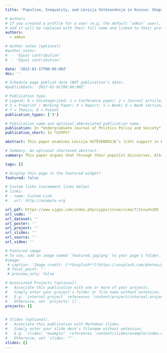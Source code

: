 ```yaml
---
title: 'Populism, Inequality, and Lëvizja Vetëvendosje in Kosovo: Shaping Society Through Populist Discourses'

# Authors
# If you created a profile for a user (e.g. the default `admin` user), write the username (folder name) here
# and it will be replaced with their full name and linked to their profile.
authors:
  - admin

# Author notes (optional)
#author_notes:
#  - 'Equal contribution'
#  - 'Equal contribution'

date: '2022-01-17T00:00:00Z'
doi: ''

# Schedule page publish date (NOT publication's date).
#publishDate: '2017-01-01T00:00:00Z'

# Publication type.
# Legend: 0 = Uncategorized; 1 = Conference paper; 2 = Journal article;
# 3 = Preprint / Working Paper; 4 = Report; 5 = Book; 6 = Book section;
# 7 = Thesis; 8 = Patent
publication_types: ['3']

# Publication name and optional abbreviated publication name.
publication: In *Undergraduate Journal of Politics Policy and Society*
publication_short: In *UJPPS*

abstract: This paper examines Lëvizja VETËVENDOSJE’s (LVV) support in Kosovo using a populist lens. Traditionally, scholars argue that support for LVV’s populist rhetoric is due to ethnic nationalist factors. An additional explanation for the LVV’s success is the inclusion of inequality in Kosovo in LVV’s populist discourses and their division of society. Once the LVV included Kosovo’s inequalities in their populist discourses they were able to achieve electoral success. The LVV and their leader Albin Kurti divide Kosovo’s society into three groups through their discourse. These groups include the pure Albanian Kosovars, the corrupt international and local Albanian elite, and the corrupt Serbian government. The corrupt international elite force the local elite to support a dialogue with Serbia, drawing the elite’s attention away from inequality in Kosovo. Through their populist discourses, Albin Kurti and the LVV attempts to reshape political rhetoric in Kosovo to focus on issues of inequality and corruption.

# Summary. An optional shortened abstract.
summary: This paper argues that through their populist discourses, Albin Kurti and the LVV attempts to reshape political rhetoric in Kosovo to focus on issues of inequality and corruption.

tags: []

# Display this page in the Featured widget?
featured: false

# Custom links (uncomment lines below)
# links:
# - name: Custom Link
#   url: http://example.org

url_pdf: https://www.ujpps.com/index.php/ujpps/issue/view/7/Issue%205
url_code: ''
url_dataset: ''
url_poster: ''
url_project: ''
url_slides: ''
url_source: ''
url_video: ''

# Featured image
# To use, add an image named `featured.jpg/png` to your page's folder.
#image:
 # caption: 'Image credit: [**Unsplash**](https://unsplash.com/photos/pLCdAaMFLTE)'
 # focal_point: ''
 # preview_only: false

# Associated Projects (optional).
#   Associate this publication with one or more of your projects.
#   Simply enter your project's folder or file name without extension.
#   E.g. `internal-project` references `content/project/internal-project/index.md`.
#   Otherwise, set `projects: []`.
projects: []
  

# Slides (optional).
#   Associate this publication with Markdown slides.
#   Simply enter your slide deck's filename without extension.
#   E.g. `slides: "example"` references `content/slides/example/index.md`.
#   Otherwise, set `slides: ""`.
slides: []
---
```


